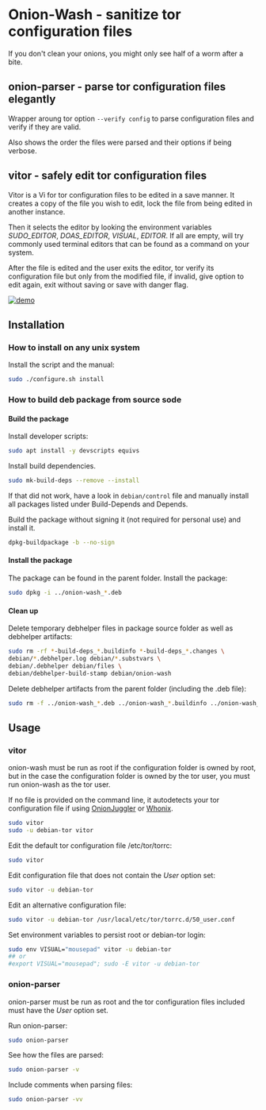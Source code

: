 # Onion-Wash - sanitize tor configuration files

If you don't clean your onions, you might only see half of a worm after a bite.

## onion-parser - parse tor configuration files elegantly

Wrapper aroung tor option `--verify config` to parse configuration files and verify if they are valid.

Also shows the order the files were parsed and their options if being verbose.

## vitor - safely edit tor configuration files

Vitor is a Vi for tor configuration files to be edited in a save manner. It creates a copy of the file you wish to edit, lock the file from being edited in another instance.

Then it selects the editor by looking the environment variables *SUDO_EDITOR*, *DOAS_EDITOR*, *VISUAL*, *EDITOR*. If all are empty, will try commonly used terminal editors that can be found as a command on your system.

After the file is edited and the user exits the editor, tor verify its configuration file but only from the modified file, if invalid, give option to edit again, exit without saving or save with danger flag.


[![demo](https://asciinema.org/a/463445.svg)](https://asciinema.org/a/463445?autoplay=1)

## Installation

### How to install on any unix system

Install the script and the manual:
```sh
sudo ./configure.sh install
```

### How to build deb package from source sode

#### Build the package

Install developer scripts:
```sh
sudo apt install -y devscripts equivs
```

Install build dependencies.
```sh
sudo mk-build-deps --remove --install
```
If that did not work, have a look in `debian/control` file and manually install all packages listed under Build-Depends and Depends.

Build the package without signing it (not required for personal use) and install it.
```sh
dpkg-buildpackage -b --no-sign
```

#### Install the package

The package can be found in the parent folder.
Install the package:
```sh
sudo dpkg -i ../onion-wash_*.deb
```

#### Clean up

Delete temporary debhelper files in package source folder as well as debhelper artifacts:
```sh
sudo rm -rf *-build-deps_*.buildinfo *-build-deps_*.changes \
debian/*.debhelper.log debian/*.substvars \
debian/.debhelper debian/files \
debian/debhelper-build-stamp debian/onion-wash
```

Delete debhelper artifacts from the parent folder (including the .deb file):
```sh
sudo rm -f ../onion-wash_*.deb ../onion-wash_*.buildinfo ../onion-wash_*.changes
```

## Usage

### vitor

onion-wash must be run as root if the configuration folder is owned by root, but in the case the configuration folder is owned by the tor user, you must run onion-wash as the tor user.

If no file is provided on the command line, it autodetects your tor configuration file if using [OnionJuggler](https://github.com/nyxnor/onionjuggler) or [Whonix](https://whonix.org).

```sh
sudo vitor
sudo -u debian-tor vitor
```

Edit the default tor configuration file /etc/tor/torrc:
```sh
sudo vitor
```

Edit configuration file that does not contain the *User* option set:
```sh
sudo vitor -u debian-tor
```

Edit an alternative configuration file:
```sh
sudo vitor -u debian-tor /usr/local/etc/tor/torrc.d/50_user.conf
```

Set environment variables to persist root or debian-tor login:
```sh
sudo env VISUAL="mousepad" vitor -u debian-tor
## or
#export VISUAL="mousepad"; sudo -E vitor -u debian-tor
```

### onion-parser

onion-parser must be run as root and the tor configuration files included must have the *User* option set.

Run onion-parser:
```sh
sudo onion-parser
```

See how the files are parsed:
```sh
sudo onion-parser -v
```

Include comments when parsing files:
```sh
sudo onion-parser -vv
```
